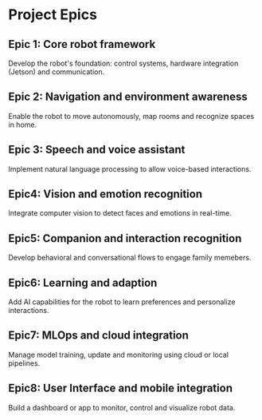 # Project Epics

## Epic 1: Core robot framework
Develop the robot's foundation: control systems, hardware integration (Jetson) and communication.

## Epic 2: Navigation and environment awareness
Enable the robot to move autonomously, map rooms and recognize spaces in home.

## Epic 3: Speech and voice assistant
Implement natural language processing to allow voice-based interactions.

## Epic4: Vision and emotion recognition
Integrate computer vision to detect faces and emotions in real-time.

## Epic5: Companion and interaction recognition
Develop behavioral and conversational flows to engage family memebers.

## Epic6: Learning and adaption 
Add AI capabilities for the robot to learn preferences and personalize interactions.

## Epic7: MLOps and cloud integration
Manage model training, update and monitoring using cloud or local pipelines.

## Epic8: User Interface and mobile integration
Build a dashboard or app to monitor, control and visualize robot data.